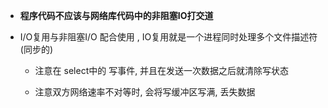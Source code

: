 





- **程序代码不应该与网络库代码中的非阻塞IO打交道**

- I/O复用与非阻塞I/O  配合使用  ,  IO复用就是一个进程同时处理多个文件描述符 (同步的)

  - 注意在 select中的 写事件, 并且在发送一次数据之后就清除写状态

  - 注意双方网络速率不对等时, 会将写缓冲区写满, 丢失数据
